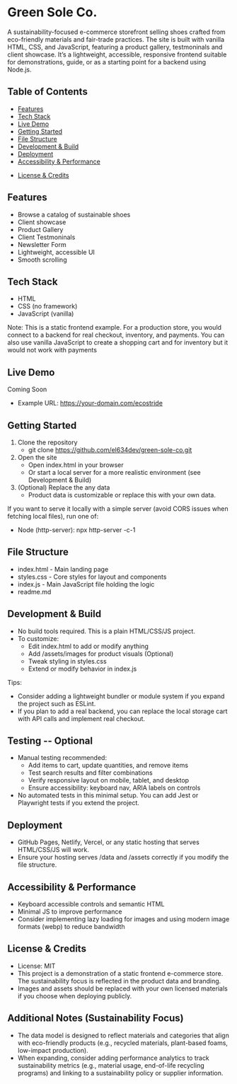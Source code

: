 # Green Sole Co.
A sustainability-focused e-commerce storefront selling shoes crafted from eco-friendly materials and fair-trade practices. The site is built with vanilla HTML, CSS, and JavaScript, featuring a product gallery, testmoninals and client showcase. It’s a lightweight, accessible, responsive frontend suitable for demonstrations, guide, or as a starting point for a backend using Node.js.

## Table of Contents
- [Features](#features)
- [Tech Stack](#tech-stack)
- [Live Demo](#live-demo)
- [Getting Started](#getting-started)
- [File Structure](#file-structure)
- [Development & Build](#development-build)
- [Deployment](#deployment)
- [Accessibility & Performance](#accessibility-performance)
<!-- - [Contributing](#contributing) -->
- [License & Credits](#license-credits)

## Features
- Browse a catalog of sustainable shoes
- Client showcase
- Product Gallery
- Client Testmoninals
- Newsletter Form
- Lightweight, accessible UI
- Smooth scrolling
<!-- - Client-side cart with add/remove/update, stored in localStorage -->

## Tech Stack
- HTML
- CSS (no framework)
- JavaScript (vanilla)

Note: This is a static frontend example. For a production store, you would connect to a backend for real checkout, inventory, and payments. You can also use vanilla JavaScript to create a shopping cart and for inventory but it would not work with payments

## Live Demo
Coming Soon
- Example URL: https://your-domain.com/ecostride

## Getting Started
1. Clone the repository
   - git clone https://github.com/el634dev/green-sole-co.git
2. Open the site
   - Open index.html in your browser
   - Or start a local server for a more realistic environment (see Development & Build)
3. (Optional) Replace the any data
   - Product data is customizable or replace this with your own data.

If you want to serve it locally with a simple server (avoid CORS issues when fetching local files), run one of:
- Node (http-server): npx http-server -c-1

## File Structure
- index.html                      - Main landing page
- styles.css                      - Core styles for layout and components
- index.js                        - Main JavaScript file holding the logic
- readme.md

<!-- 
## Data Model
- Cart
  - items: array of { productId, quantity }
  - totals calculated on the client side
  - persisted to localStorage -->

## Development & Build

- No build tools required. This is a plain HTML/CSS/JS project.
- To customize:
  - Edit index.html to add or modify anything
  - Add /assets/images for product visuals (Optional)
  - Tweak styling in styles.css
  - Extend or modify behavior in index.js

Tips:
- Consider adding a lightweight bundler or module system if you expand the project such as ESLint.
- If you plan to add a real backend, you can replace the local storage cart with API calls and implement real checkout.

## Testing -- Optional
- Manual testing recommended:
  - Add items to cart, update quantities, and remove items
  - Test search results and filter combinations
  - Verify responsive layout on mobile, tablet, and desktop
  - Ensure accessibility: keyboard nav, ARIA labels on controls
- No automated tests in this minimal setup. You can add Jest or Playwright tests if you extend the project.

## Deployment
- GitHub Pages, Netlify, Vercel, or any static hosting that serves HTML/CSS/JS will work.
- Ensure your hosting serves /data and /assets correctly if you modify the file structure.

## Accessibility & Performance
- Keyboard accessible controls and semantic HTML
- Minimal JS to improve performance
- Consider implementing lazy loading for images and using modern image formats (webp) to reduce bandwidth

<!-- ## Contributing
Contributions are welcome. Please open an issue or submit a pull request with:
- a brief description of changes
- any breaking changes documented
- updated screenshots or examples if applicable -->

## License & Credits
- License: MIT
- This project is a demonstration of a static frontend e-commerce store. The sustainability focus is reflected in the product data and branding.
- Images and assets should be replaced with your own licensed materials if you choose when deploying publicly.

## Additional Notes (Sustainability Focus)
- The data model is designed to reflect materials and categories that align with eco-friendly products (e.g., recycled materials, plant-based foams, low-impact production).
- When expanding, consider adding performance analytics to track sustainability metrics (e.g., material usage, end-of-life recycling programs) and linking to a sustainability policy or supplier information.
